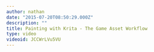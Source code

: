 ```yaml
---
author: nathan
date: "2015-07-20T08:50:29.000Z"
description: ""
title: Painting with Krita - The Game Asset Workflow
type: video
videoid: JCCWrLVu5VU
---
```

